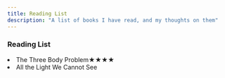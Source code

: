 ```yaml
---
title: Reading List
description: "A list of books I have read, and my thoughts on them"
---
```


### Reading List

<li class="flex justify-between pb3"><span>The Three Body Problem</span><span class="date gray">★★★★</span> </li>
<li class="flex justify-between pb3"><span>All the Light We Cannot See</span><span class="date gray"></span> </li>
